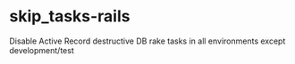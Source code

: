 # skip_tasks-rails
Disable Active Record destructive DB rake tasks in all environments except development/test
